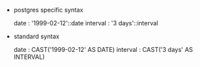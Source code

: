 - postgres specific syntax

    date        :   '1999-02-12'::date
    interval    :   '3 days'::interval

- standard syntax

    date        :   CAST('1999-02-12' AS DATE)
    interval    :   CAST('3 days' AS INTERVAL)
